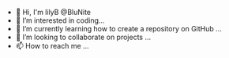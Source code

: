 - 👋 Hi, I'm lilyB @BluNite
- 👀 I’m interested in coding...
- 🌱 I’m currently learning how to create a repository on GitHub ...
- 💞️ I’m looking to collaborate on projects ...
- 📫 How to reach me ...

<!---
BluNite/BluNite is a ✨ special ✨ repository because its `README.md` (this file) appears on your GitHub profile.
You can click the Preview link to take a look at your changes.
--->
